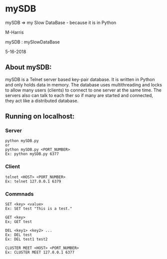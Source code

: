 # mySDB
mySDB => my Slow DataBase - because it is in Python

M-Harris

mySDB : mySlowDataBase

5-16-2018

## About mySDB:
mySDB is a Telnet server based key-pair database. It is written in Python and only holds data in memory. The database uses multithreading and locks to allow many users (clients) to connect to one server at the same time. The servers also can talk to each ther so if many are started and connected, they act like a distributed database.

## Running on localhost:
### Server
```
python mySDB.py 
or
python mySDB.py <PORT_NUMBER>
Ex: python mySDB.py 6377
```

### Client
```
telnet <HOST> <PORT_NUMBER>
Ex: telnet 127.0.0.1 6379
```

### Commnads
```
SET <key> <value>
Ex: SET test "This is a test."

GET <key>
Ex; GET test

DEL <key1> <key2> ...
Ex: DEL test
Ex: DEL test1 test2

CLUSTER MEET <HOST> <PORT_NUMBER>
Ex: CLUSTER MEET 127.0.0.1 6377
```
